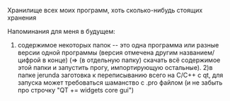 Хранилище всех моих программ, хоть сколько-нибудь стоящих хранения

Напоминания для меня в будущем: 
1) содержимое некоторых папок -- это одна программа или разные версии одной программы (версия отмечена другим названием/цифрой в конце) (=> (в отдельную папку) скачать всё содержимое этой папки и запустить прогу, импортирующую остальные). 
2)в папке jerunda заготовка к переписыванию всего на C/C++ с qt, для запуска может требоваться шаманство с .pro файлом (и не забыть про строчку "QT += widgets core gui")
